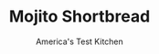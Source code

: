 ---
layout: ../../layouts/MarkdownPostLayout.astro
title: Mojito Shortbread
author: America's Test Kitchen
pubDate: 2023-03-15
description: "Mojito flavors of lime and mint add a twist to a classic shortbread recipe."
image_url: https://res.cloudinary.com/hksqkdlah/image/upload/ar_1:1,c_fill,dpr_2.0,f_auto,fl_lossy.progressive.strip_profile,g_faces:auto,q_auto:low,w_344/5427_sfs-mojitocookie-03-317751
tags: ["Desserts or Baked Goods","Cookies","Contest Recipes"]
calories: 6098
protein: 2
carbohydrates: 23
fats: 
fiber: 
ingredients: ["1 tablespoon, grated lime zest","1 tablespoon, grated lemon zest","2 cups (10 ounces), all-purpose flour","1/2 teaspoon, salt","1/4 cup (1¾ ounces) plus ⅓ cup (2⅓ ounces), granulated sugar, divided","1/4 cup, packed fresh mint leaves","1/3 cup (1⅓ ounces), confectioners' sugar","12 tablespoons, unsalted butter ( 11/2 sticks), cut into 1/2-inch cubes and chilled"]
serves: 16
time: ""
instructions: ["Adjust oven rack to middle position and heat oven to 325 degrees. Line 8-inch-square baking dish with foil, allowing excess to overhang pan edges. Spray foil with cooking spray. Pulse mint leaves and 1/4 cup granulated sugar in food processor until well combined. Set aside.","With electric mixer at medium-low speed, beat 1 3/4 cups flour, salt, zests, confectioners' sugar, and remaining 1/3 cup granulated sugar until well combined. Using fork, cut butter into remaining 1_4 cup flour in small bowl. Add butter mixture to sugar mixture and beat on low until damp, pale yellow crumbs form, about 4 minutes.","Firmly pack crumbs into pan and smooth top with back of spoon. Bake until shortbread is lightly golden, about 1 hour. Using foil overhang, lift from pan, transfer to cooling rack, and sprinkle with mint sugar. Cool completely, about 3 hours. Cut into 2-inch squares. (Shortbread actually improves over time and can be stored in airtight container at room temperature for up to 2 weeks.)"]
nutrition: ["36 mg Potassium","29 mg Phosphorus","15 mg Calcium","1 mg Iron","5 mg Magnesium","77 mg Sodium","31 g Fat","1 mg Niacin (B3)","8 g Monounsaturated","1 g Polyunsaturated","1 mg Vitamin C","83 mg Cholesterol","19 g Saturated","1 g Trans","27 µg Folic acid","7 µg Folate (food)","9 g Sugars","2 µg Vitamin K","10 g Water","23 g Carbs","54 µg Folate equivalent (total)","2 g Protein","268 µg Vitamin A","381 kcal Energy","9 g Sugars, added","6098 calories"]
notes: ""
---